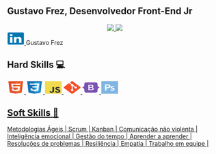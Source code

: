 

## Gustavo Frez, Desenvolvedor Front-End Jr

<div align="center">
  <a href="https://github.com/GustavoFrez">
  <img height="180em" src="https://github-readme-stats.vercel.app/api?username=GustavoFrez&show_icons=true&theme=dark&include_all_commits=true&count_private=true"/>
  <img height="180em" src="https://github-readme-stats.vercel.app/api/top-langs/?username=GustavoFRez&layout=compact&langs_count=7&theme=dracula"/>
</div>


<a href="https://www.linkedin.com/in/gustavofrez-desenvolvedor-web-front-end/" target="_blank">
<img aling="center" alt="GustavoFrez-Linkedin" height="30" width="40" src ="https://raw.githubusercontent.com/devicons/devicon/master/icons/linkedin/linkedin-original.svg"
style="max-widht:100%;">
</a> Gustavo Frez 


## **Hard Skills** :computer:

<a href="#">
<img aling="center" alt="HTML" height="30" width="40" src ="https://raw.githubusercontent.com/devicons/devicon/master/icons/html5/html5-original.svg"
style="max-widht:100%;">

<a href="#">
<img aling="center" alt="CSS" height="30" width="40" src ="https://raw.githubusercontent.com/devicons/devicon/master/icons/css3/css3-original.svg"
style="max-widht:100%;">

<a href="#">
<img aling="center" alt="JS" height="30" width="40" src ="https://raw.githubusercontent.com/devicons/devicon/master/icons/javascript/javascript-original.svg"
style="max-widht:100%;"> 
   
<a href="#">
<img aling="center" alt="GIT" height="30" width="40" src ="https://raw.githubusercontent.com/devicons/devicon/master/icons/git/git-original.svg"
style="max-widht:100%;">     
   
<a href="#">
<img aling="center" alt="Bootstrap" height="30" width="40" src ="https://raw.githubusercontent.com/devicons/devicon/master/icons/bootstrap/bootstrap-plain.svg"
style="max-widht:100%;">
      
<a href="#">
<img aling="center" alt="Photoshop" height="30" width="40" src ="https://raw.githubusercontent.com/devicons/devicon/master/icons/photoshop/photoshop-plain.svg"
style="max-widht:100%;">  
 
 

 ## **Soft Skills** :brain:

Metodologias Ágeis | Scrum | Kanban | Comunicação não violenta | Inteligência emocional | Gestão do tempo | 
Aprender a aprender | Resoluções de problemas | Resiliência | Empatia |  Trabalho em equipe |




